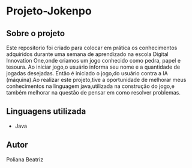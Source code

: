 # Projeto-Jokenpo

## Sobre o projeto
Este repositorio foi criado para colocar em prática os conhecimentos adquiridos durante uma semana  de aprendizado na escola Digital Innovation One,onde criamos um jogo
conhecido como pedra, papel e tesoura. Ao iniciar  jogo,o usuário informa seu nome e a quantidade de  jogadas desejadas. Então é iniciado o jogo,do usuário contra
a IA (máquina).Ao realizar este projeto,tive a oportunidade de melhorar meus conhecimentos na linguagem java,utilizada na construção do jogo,e também melhorar 
na questão de pensar em como resolver problemas.


## Linguagens utilizada
 * Java

## Autor
Poliana Beatriz
